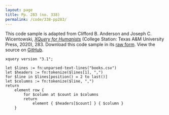 ```yaml
---
layout: page
title: Pp. 283 (no. 338)
permalink: /code/338-pp283/
---
```


This code sample is adapted from Clifford B. Anderson and Joseph C. Wicentowski, 
[_XQuery for Humanists_](/) (College Station: Texas A&M University Press, 2020), 283. 
Download this code sample in its [raw form](/code/338-pp283/338-pp283.xq).
View the source on [GitHub](https://github.com/coding4humanists/xquery4humanists/blob/release/code/338-pp283/338-pp283.xq).

```xquery
xquery version "3.1";

let $lines := fn:unparsed-text-lines("books.csv")
let $headers := fn:tokenize($lines[1], ",")
for $line in $lines[position() = 2 to last()]
let $columns := fn:tokenize($line, ",")
return
    element row {
        for $column at $count in $columns
        return
            element { $headers[$count] } { $column }
    }
```  
